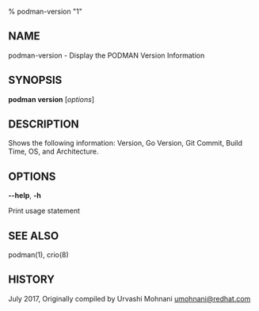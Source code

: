 % podman-version "1"

## NAME
podman\-version - Display the PODMAN Version Information

## SYNOPSIS
**podman version** [*options*]

## DESCRIPTION
Shows the following information: Version, Go Version, Git Commit, Build Time,
OS, and Architecture.

## OPTIONS

**--help**, **-h**

Print usage statement

## SEE ALSO
podman(1), crio(8)

## HISTORY
July 2017, Originally compiled by Urvashi Mohnani <umohnani@redhat.com>
